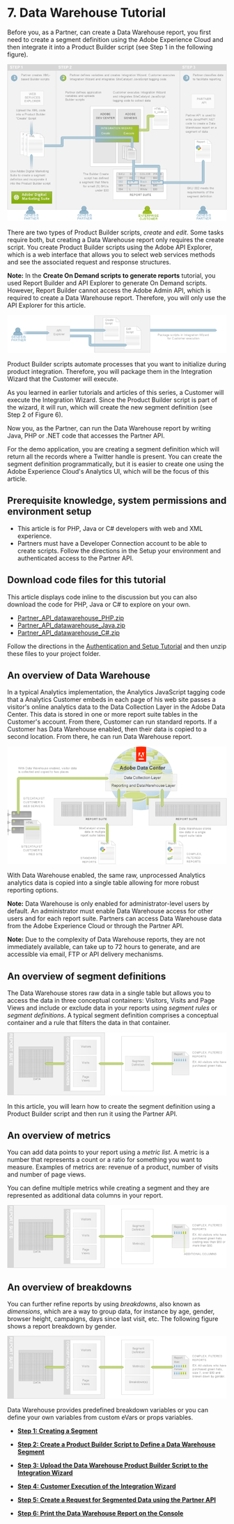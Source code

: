 # 7. Data Warehouse Tutorial

 

Before you, as a Partner, can create a Data Warehouse report, you first need to create a segment definition using the Adobe Experience Cloud and then integrate it into a Product Builder script (see Step 1 in the following figure).

![](graphics/dw006.png)

There are two types of Product Builder scripts, *create* and *edit*. Some tasks require both, but creating a Data Warehouse report only requires the create script. You create Product Builder scripts using the Adobe API Explorer, which is a web interface that allows you to select web services methods and see the associated request and response structures.

**Note:** In the **Create On Demand scripts to generate reports** tutorial, you used Report Builder and API Explorer to generate On Demand scripts. However, Report Builder cannot access the Adobe Admin API, which is required to create a Data Warehouse report. Therefore, you will only use the API Explorer for this article.

![](graphics/dw007.png)

Product Builder scripts automate processes that you want to initialize during product integration. Therefore, you will package them in the Integration Wizard that the Customer will execute.

As you learned in earlier tutorials and articles of this series, a Customer will execute the Integration Wizard. Since the Product Builder script is part of the wizard, it will run, which will create the new segment definition (see Step 2 of Figure 6).

Now you, as the Partner, can run the Data Warehouse report by writing Java, PHP or .NET code that accesses the Partner API.

For the demo application, you are creating a segment definition which will return all the records where a Twitter handle is present. You can create the segment definition programmatically, but it is easier to create one using the Adobe Experience Cloud's Analytics UI, which will be the focus of this article.

## Prerequisite knowledge, system permissions and environment setup

- This article is for PHP, Java or C# developers with web and XML experience.
- Partners must have a Developer Connection account to be able to create scripts. Follow the directions in the Setup your environment and authenticated access to the Partner API.

## Download code files for this tutorial

This article displays code inline to the discussion but you can also download the code for PHP, Java or C# to explore on your own.

- [Partner_API_datawarehouse_PHP.zip](http://microsite.omniture.com/t2/api-xml/en_US/get_started/zips/Partner_API_datawarehouse_PHP.zip) 
- [Partner_API_datawarehouse_Java.zip](http://microsite.omniture.com/t2/api-xml/en_US/get_started/zips/Partner_API_datawarehouse_Java.zip) 
- [Partner_API_datawarehouse_C#.zip](http://microsite.omniture.com/t2/api-xml/en_US/get_started/zips/Partner_API_datawarehouse_C_sharp.zip) 

Follow the directions in the [Authentication and Setup Tutorial](c_Authentication_and_Setup.md#) and then unzip these files to your project folder.

## An overview of Data Warehouse

In a typical Analytics implementation, the Analytics JavaScript tagging code that a Analytics Customer embeds in each page of his web site passes a visitor's online analytics data to the Data Collection Layer in the Adobe Data Center. This data is stored in one or more report suite tables in the Customer's account. From there, Customer can run standard reports. If a Customer has Data Warehouse enabled, then their data is copied to a second location. From there, he can run Data Warehouse report.

![](graphics/dw002.png)

With Data Warehouse enabled, the same raw, unprocessed Analytics analytics data is copied into a single table allowing for more robust reporting options.

**Note:** Data Warehouse is only enabled for administrator-level users by default. An administrator must enable Data Warehouse access for other users and for each report suite. Partners can access Data Warehouse data from the Adobe Experience Cloud or through the Partner API.

**Note:** Due to the complexity of Data Warehouse reports, they are not immediately available, can take up to 72 hours to generate, and are accessible via email, FTP or API delivery mechanisms.

## An overview of segment definitions

The Data Warehouse stores raw data in a single table but allows you to access the data in three conceptual containers: Visitors, Visits and Page Views and include or exclude data in your reports using *segment rules* or *segment definitions*. A typical segment definition comprises a conceptual container and a rule that filters the data in that container.

![](graphics/dw003.png)

In this article, you will learn how to create the segment definition using a Product Builder script and then run it using the Partner API.

## An overview of metrics

You can add data points to your report using a *metric list*. A metric is a number that represents a count or a ratio for something you want to measure. Examples of metrics are: revenue of a product, number of visits and number of page views.

You can define multiple metrics while creating a segment and they are represented as additional data columns in your report.

![](graphics/dw004.png)

## An overview of breakdowns

You can further refine reports by using *breakdowns*, also known as *dimensions*, which are a way to group data, for instance by age, gender, browser height, campaigns, days since last visit, etc. The following figure shows a report breakdown by gender.

![](graphics/dw005.png)

Data Warehouse provides predefined breakdown variables or you can define your own variables from custom eVars or props variables.

- **[Step 1: Creating a Segment](c_Creating_a_Segment_Definition.md)**  
 
- **[Step 2: Create a Product Builder Script to Define a Data Warehouse Segment](c_Create_a_Product_Builder_Script_to_Define_a_Data_Warehouse_Segment.md)**  
 
- **[Step 3: Upload the Data Warehouse Product Builder Script to the Integration Wizard](c_Upload_the_Data_Warehouse_Product_Builder_Script_to_the_Integration_Wizard.md)**  
 
- **[Step 4: Customer Execution of the Integration Wizard](c_Customer_Execution_of_the_Integration_Wizard.md)**  
 
- **[Step 5: Create a Request for Segmented Data using the Partner API](c_Create_a_Request_for_Segmented_Data_using_the_Partner_API.md)**  
 
- **[Step 6: Print the Data Warehouse Report on the Console](c_Print_the_Data_Warehouse_Report_on_the_Console.md)**  
 

